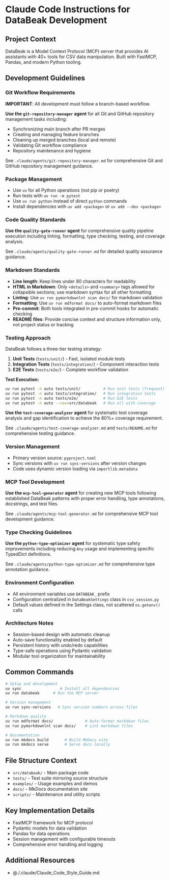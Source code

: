 # Claude Code Instructions for DataBeak Development

## Project Context

DataBeak is a Model Context Protocol (MCP) server that provides AI assistants
with 40+ tools for CSV data manipulation. Built with FastMCP, Pandas, and modern
Python tooling.

## Development Guidelines

### Git Workflow Requirements

**IMPORTANT**: All development must follow a branch-based workflow.

**Use the `git-repository-manager` agent** for all Git and GitHub repository
management tasks including:

- Synchronizing main branch after PR merges
- Creating and managing feature branches
- Cleaning up merged branches (local and remote)
- Validating Git workflow compliance
- Repository maintenance and hygiene

See `.claude/agents/git-repository-manager.md` for comprehensive Git and GitHub
repository management guidance.

### Package Management

- Use `uv` for all Python operations (not pip or poetry)
- Run tests with `uv run -m pytest`
- Use `uv run python` instead of direct `python` commands
- Install dependencies with `uv add <package>` or `uv add --dev <package>`

### Code Quality Standards

**Use the `quality-gate-runner` agent** for comprehensive quality pipeline
execution including linting, formatting, type checking, testing, and coverage
analysis.

See `.claude/agents/quality-gate-runner.md` for detailed quality assurance
guidance.

### Markdown Standards

- **Line length**: Keep lines under 80 characters for readability
- **HTML in Markdown**: Only `<details>` and `<summary>` tags allowed for
  collapsible sections; use markdown syntax for all other formatting
- **Linting**: Use `uv run pymarkdownlnt scan docs/` for markdown validation
- **Formatting**: Use `uv run mdformat docs/` to auto-format markdown files
- **Pre-commit**: Both tools integrated in pre-commit hooks for automatic
  checking
- **README files**: Provide concise context and structure information only, not
  project status or tracking

### Testing Approach

DataBeak follows a three-tier testing strategy:

1. **Unit Tests** (`tests/unit/`) - Fast, isolated module tests
1. **Integration Tests** (`tests/integration/`) - Component interaction tests
1. **E2E Tests** (`tests/e2e/`) - Complete workflow validation

**Test Execution:**

```bash
uv run pytest -n auto tests/unit/          # Run unit tests (frequent)
uv run pytest -n auto tests/integration/   # Run integration tests
uv run pytest -n auto tests/e2e/           # Run E2E tests
uv run pytest -n auto --cov=src/databeak   # Run all with coverage
```

**Use the `test-coverage-analyzer` agent** for systematic test coverage analysis
and gap identification to achieve the 80%+ coverage requirement.

See `.claude/agents/test-coverage-analyzer.md` and `tests/README.md` for
comprehensive testing guidance.

### Version Management

- Primary version source: `pyproject.toml`
- Sync versions with `uv run sync-versions` after version changes
- Code uses dynamic version loading via `importlib.metadata`

### MCP Tool Development

**Use the `mcp-tool-generator` agent** for creating new MCP tools following
established DataBeak patterns with proper error handling, type annotations,
docstrings, and test files.

See `.claude/agents/mcp-tool-generator.md` for comprehensive MCP tool
development guidance.

### Type Checking Guidelines

**Use the `python-type-optimizer` agent** for systematic type safety
improvements including reducing `Any` usage and implementing specific TypedDict
definitions.

See `.claude/agents/python-type-optimizer.md` for comprehensive type annotation
guidance.

### Environment Configuration

- All environment variables use `DATABEAK_` prefix
- Configuration centralized in `DataBeakSettings` class in `csv_session.py`
- Default values defined in the Settings class, not scattered `os.getenv()`
  calls

### Architecture Notes

- Session-based design with automatic cleanup
- Auto-save functionality enabled by default
- Persistent history with undo/redo capabilities
- Type-safe operations using Pydantic validation
- Modular tool organization for maintainability

## Common Commands

```bash
# Setup and development
uv sync                 # Install all dependencies
uv run databeak      # Run the MCP server

# Version management
uv run sync-versions   # Sync version numbers across files

# Markdown quality
uv run mdformat docs/              # Auto-format markdown files
uv run pymarkdownlnt scan docs/    # Lint markdown files

# Documentation
uv run mkdocs build       # Build MkDocs site
uv run mkdocs serve       # Serve docs locally
```

## File Structure Context

- `src/databeak/` - Main package code
- `tests/` - Test suite mirroring source structure
- `examples/` - Usage examples and demos
- `docs/` - MkDocs documentation site
- `scripts/` - Maintenance and utility scripts

## Key Implementation Details

- FastMCP framework for MCP protocol
- Pydantic models for data validation
- Pandas for data operations
- Session management with configurable timeouts
- Comprehensive error handling and logging

## Additional Resources

- @./.claude/Claude_Code_Style_Guide.md

